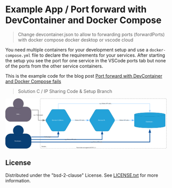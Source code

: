 # Example App / Port forward with DevContainer and Docker Compose

> Change devcontainer.json to allow to forwarding ports (forwardPorts) with docker compose docker desktop or vscode cloud

You need multiple containers for your development setup and use a `docker-compose.yml` file to declare the requirements for your services. 
After starting the setup you see the port for one service in the VSCode ports tab but none of the ports from the other service containers.

This is the example code for the blog post [Port forward with DevContainer and Docker Compose fails](https://www.heissenberger.at/en/blog/devcontainer-forward-ports-composer/)

> Solution C / IP Sharing Code & Setup Branch

![C4 Application Component Diagram](docs/c4-app-diagram.drawio.svg)

## License

Distributed under the "bsd-2-clause" License. See [LICENSE.txt](LICENSE.txt) for more information.

